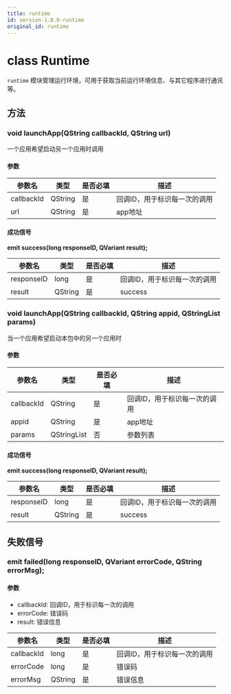 ```yaml
---
title: runtime
id: version-1.0.0-runtime
original_id: runtime
---
```


# class Runtime

`runtime` 模块管理运行环境，可用于获取当前运行环境信息、与其它程序进行通讯等。

## 方法

### void launchApp(QString callbackId, QString url)

一个应用希望启动另一个应用时调用

#### 参数

| 参数名     | 类型    | 是否必填 | 描述                         |
| ---------- | ------- | -------- | ---------------------------- |
| callbackId | QString | 是       | 回调ID，用于标识每一次的调用 |
| url        | QString | 是       | app地址                      |

#### 成功信号

**emit success(long responseID, QVariant result);**

| 参数名     | 类型    | 是否必填 | 描述                         |
| ---------- | ------- | -------- | ---------------------------- |
| responseID | long    | 是       | 回调ID，用于标识每一次的调用 |
| result     | QString | 是       | success                      |

### void launchApp(QString callbackId, QString appid, QStringList params)

当一个应用希望启动本包中的另一个应用时

#### 参数

| 参数名     | 类型        | 是否必填 | 描述                         |
| ---------- | ----------- | -------- | ---------------------------- |
| callbackId | QString     | 是       | 回调ID，用于标识每一次的调用 |
| appid      | QString     | 是       | app地址                      |
| params     | QStringList | 否       | 参数列表                     |

#### 成功信号

**emit success(long responseID, QVariant result);**

| 参数名     | 类型    | 是否必填 | 描述                         |
| ---------- | ------- | -------- | ---------------------------- |
| responseID | long    | 是       | 回调ID，用于标识每一次的调用 |
| result     | QString | 是       | success                      |

## 失败信号

### emit failed(long responseID, QVariant errorCode, QString errorMsg);

#### 参数

- callbackId:	回调ID，用于标识每一次的调用
- errorCode:	错误码
- result:	错误信息

| 参数名     | 类型    | 是否必填 | 描述                         |
| ---------- | ------- | -------- | ---------------------------- |
| callbackId | long    | 是       | 回调ID，用于标识每一次的调用 |
| errorCode  | long    | 是       | 错误码                       |
| errorMsg   | QString | 是       | 错误信息                     |

